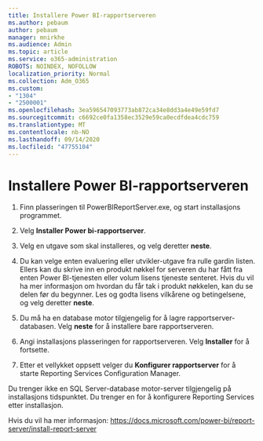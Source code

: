 ```yaml
---
title: Installere Power BI-rapportserveren
ms.author: pebaum
author: pebaum
manager: mnirkhe
ms.audience: Admin
ms.topic: article
ms.service: o365-administration
ROBOTS: NOINDEX, NOFOLLOW
localization_priority: Normal
ms.collection: Adm_O365
ms.custom:
- "1304"
- "2500001"
ms.openlocfilehash: 3ea596547093773ab872ca34e8dd3a4e49e59fd7
ms.sourcegitcommit: c6692ce0fa1358ec3529e59ca0ecdfdea4cdc759
ms.translationtype: MT
ms.contentlocale: nb-NO
ms.lasthandoff: 09/14/2020
ms.locfileid: "47755104"
---
```

# <a name="install-power-bi-report-server"></a>Installere Power BI-rapportserveren

1. Finn plasseringen til PowerBIReportServer.exe, og start installasjons programmet.

2. Velg **Installer Power bi-rapportserver**.

3. Velg en utgave som skal installeres, og velg deretter **neste**.

4. Du kan velge enten evaluering eller utvikler-utgave fra rulle gardin listen.  Ellers kan du skrive inn en produkt nøkkel for serveren du har fått fra enten Power BI-tjenesten eller volum lisens tjeneste senteret. Hvis du vil ha mer informasjon om hvordan du får tak i produkt nøkkelen, kan du se delen før du begynner. Les og godta lisens vilkårene og betingelsene, og velg deretter **neste**.

5. Du må ha en database motor tilgjengelig for å lagre rapportserver-databasen. Velg **neste** for å installere bare rapportserveren.

6. Angi installasjons plasseringen for rapportserveren. Velg **Installer** for å fortsette.

7. Etter et vellykket oppsett velger du **Konfigurer rapportserver** for å starte Reporting Services Configuration Manager.

Du trenger ikke en SQL Server-database motor-server tilgjengelig på installasjons tidspunktet. Du trenger en for å konfigurere Reporting Services etter installasjon.

Hvis du vil ha mer informasjon: https://docs.microsoft.com/power-bi/report-server/install-report-server
